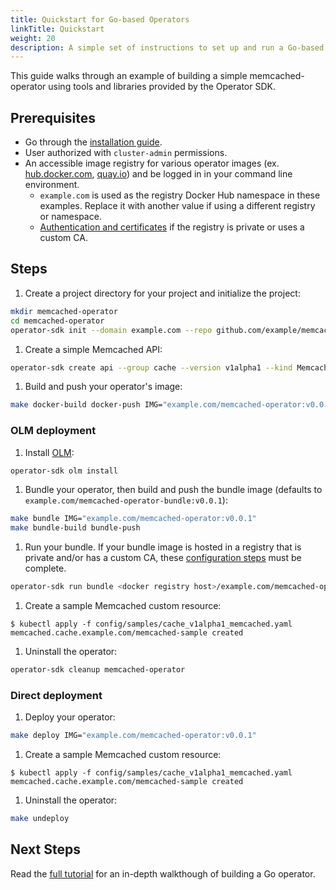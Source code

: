 ```yaml
---
title: Quickstart for Go-based Operators
linkTitle: Quickstart
weight: 20
description: A simple set of instructions to set up and run a Go-based operator.
---
```


This guide walks through an example of building a simple memcached-operator using tools and libraries provided by the Operator SDK.

## Prerequisites

- Go through the [installation guide][install-guide].
- User authorized with `cluster-admin` permissions.
- An accessible image registry for various operator images (ex. [hub.docker.com](https://hub.docker.com/signup),
[quay.io](https://quay.io/)) and be logged in in your command line environment.
  - `example.com` is used as the registry Docker Hub namespace in these examples.
  Replace it with another value if using a different registry or namespace.
  - [Authentication and certificates][image-reg-config] if the registry is private or uses a custom CA.


## Steps

1. Create a project directory for your project and initialize the project:

  ```sh
  mkdir memcached-operator
  cd memcached-operator
  operator-sdk init --domain example.com --repo github.com/example/memcached-operator
  ```

1. Create a simple Memcached API:

  ```sh
  operator-sdk create api --group cache --version v1alpha1 --kind Memcached --resource --controller
  ```

1. Build and push your operator's image:

  ```sh
  make docker-build docker-push IMG="example.com/memcached-operator:v0.0.1"
  ```

### OLM deployment

1. Install [OLM][doc-olm]:

  ```sh
  operator-sdk olm install
  ```

1. Bundle your operator, then build and push the bundle image (defaults to `example.com/memcached-operator-bundle:v0.0.1`):

  ```sh
  make bundle IMG="example.com/memcached-operator:v0.0.1"
  make bundle-build bundle-push
  ```

1. Run your bundle. If your bundle image is hosted in a registry that is private and/or
has a custom CA, these [configuration steps][image-reg-config] must be complete.

  ```sh
  operator-sdk run bundle <docker registry host>/example.com/memcached-operator-bundle:v0.0.1
  ```

1. Create a sample Memcached custom resource:

  ```console
  $ kubectl apply -f config/samples/cache_v1alpha1_memcached.yaml
  memcached.cache.example.com/memcached-sample created
  ```

1. Uninstall the operator:

  ```sh
  operator-sdk cleanup memcached-operator
  ```


### Direct deployment

1. Deploy your operator:

  ```sh
  make deploy IMG="example.com/memcached-operator:v0.0.1"
  ```

1. Create a sample Memcached custom resource:

  ```console
  $ kubectl apply -f config/samples/cache_v1alpha1_memcached.yaml
  memcached.cache.example.com/memcached-sample created
  ```

1. Uninstall the operator:

  ```sh
  make undeploy
  ```


## Next Steps

Read the [full tutorial][tutorial] for an in-depth walkthough of building a Go operator.


[install-guide]:/docs/building-operators/golang/installation
[image-reg-config]:/docs/olm-integration/cli-overview#private-bundle-and-catalog-image-registries
[doc-olm]:/docs/olm-integration/tutorial-bundle/#enabling-olm
[tutorial]:/docs/building-operators/golang/tutorial/
